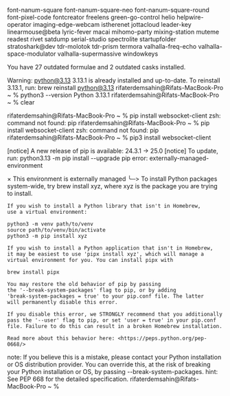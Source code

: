 font-nanum-square
font-nanum-square-neo
font-nanum-square-round
font-pixel-code
fontcreator
freelens
green-go-control
helio
helpwire-operator
imaging-edge-webcam
istherenet
jottacloud
leader-key
linearmouse@beta
lyric-fever
macai
mihomo-party
mixing-station
muteme
readest
rivet
satdump
serial-studio
spectrolite
startupfolder
stratoshark@dev
tdr-molotok
tdr-prism
termora
valhalla-freq-echo
valhalla-space-modulator
valhalla-supermassive
windowkeys

You have 27 outdated formulae and 2 outdated casks installed.

Warning: python@3.13 3.13.1 is already installed and up-to-date.
To reinstall 3.13.1, run:
  brew reinstall python@3.13
rifaterdemsahin@Rifats-MacBook-Pro ~ % python3 --version
Python 3.13.1
rifaterdemsahin@Rifats-MacBook-Pro ~ % clear

rifaterdemsahin@Rifats-MacBook-Pro ~ %  pip install websocket-client
zsh: command not found: pip
rifaterdemsahin@Rifats-MacBook-Pro ~ % pip install websocket-client
zsh: command not found: pip
rifaterdemsahin@Rifats-MacBook-Pro ~ % pip3 install websocket-client

[notice] A new release of pip is available: 24.3.1 -> 25.0
[notice] To update, run: python3.13 -m pip install --upgrade pip
error: externally-managed-environment

× This environment is externally managed
╰─> To install Python packages system-wide, try brew install
    xyz, where xyz is the package you are trying to
    install.
    
    If you wish to install a Python library that isn't in Homebrew,
    use a virtual environment:
    
    python3 -m venv path/to/venv
    source path/to/venv/bin/activate
    python3 -m pip install xyz
    
    If you wish to install a Python application that isn't in Homebrew,
    it may be easiest to use 'pipx install xyz', which will manage a
    virtual environment for you. You can install pipx with
    
    brew install pipx
    
    You may restore the old behavior of pip by passing
    the '--break-system-packages' flag to pip, or by adding
    'break-system-packages = true' to your pip.conf file. The latter
    will permanently disable this error.
    
    If you disable this error, we STRONGLY recommend that you additionally
    pass the '--user' flag to pip, or set 'user = true' in your pip.conf
    file. Failure to do this can result in a broken Homebrew installation.
    
    Read more about this behavior here: <https://peps.python.org/pep-0668/>

note: If you believe this is a mistake, please contact your Python installation or OS distribution provider. You can override this, at the risk of breaking your Python installation or OS, by passing --break-system-packages.
hint: See PEP 668 for the detailed specification.
rifaterdemsahin@Rifats-MacBook-Pro ~ % 
